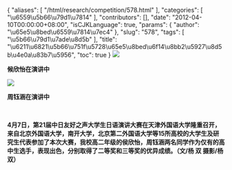 {
    "aliases": [
        "/html/research/competition/578.html"
    ],
    "categories": [
        "\u6559\u5b66\u79d1\u7814"
    ],
    "contributors": [],
    "date": "2012-04-10T00:00:00+08:00",
    "isCJKLanguage": true,
    "params": {
        "author": "\u65e5\u8bed\u6559\u7814\u7ec4"
    },
    "slug": "578",
    "tags": [
        "\u5b66\u79d1\u7ade\u8d5b"
    ],
    "title": "\u6211\u6821\u5b66\u751f\u5728\u65e5\u8bed\u6f14\u8bb2\u5927\u8d5b\u4e0a\u83b7\u5956",
    "toc": true
}
**![](https://cdn.tfls.online/mirror/full/248a1ee49b618f70e25bb93d97e2560562993780.jpg)**

**候欣怡在演讲中**

**![](https://cdn.tfls.online/mirror/full/56501c7d29634fadc95026d9650a5123df227b34.jpg)**

**周钰涵在演讲中**

 

**4月7日，第21届中日友好之声大学生日语演讲大赛在天津外国语大学隆重召开，来自北京外国语大学，南开大学，北京第二外国语大学等15所高校的大学生及研究生代表参加了本次大赛，我校高二年级的侯欣怡，周钰涵两名同学作为仅有的高中生选手，表现出色，分别取得了二等奖和三等奖的优异成绩。（文/杨 双 摄影/杨 双）**

